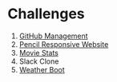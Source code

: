 # Challenges

1. [GitHub Management](https://info343e-au16.github.io/challenges-jimmybnguyen/challenge1/)
2. [Pencil Responsive Website](https://info343e-au16.github.io/challenges-jimmybnguyen/challenge2/)
3. [Movie Stats](https://info343e-au16.github.io/challenges-jimmybnguyen/challenge3/)
4. Slack Clone
5. [Weather Boot](https://info343e-au16.github.io/challenges-jimmybnguyen/challenge5/)